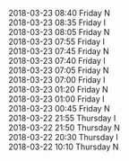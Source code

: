 2018-03-23 08:40 Friday  N  
2018-03-23 08:35 Friday  I  
2018-03-23 08:05 Friday  N  
2018-03-23 07:55 Friday  I  
2018-03-23 07:45 Friday  N  
2018-03-23 07:40 Friday  I  
2018-03-23 07:05 Friday  N  
2018-03-23 07:00 Friday  I  
2018-03-23 01:20 Friday  N  
2018-03-23 01:00 Friday  I  
2018-03-23 00:45 Friday  N  
2018-03-22 21:55 Thursday  I  
2018-03-22 21:50 Thursday  N  
2018-03-22 20:30 Thursday  I  
2018-03-22 10:10 Thursday  N  
